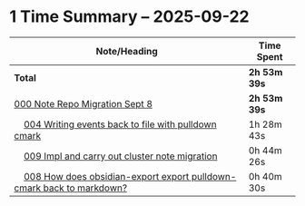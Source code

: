 # 1 Time Summary – 2025-09-22

|Note/Heading|Time Spent|
|------------|----------|
|**Total**|**2h 53m 39s**|
|[000 Note Repo Migration Sept 8](../../../../../../lan/tasks/2025/000%20Note%20Repo%20Migration%20Sept%208/000%20Note%20Repo%20Migration%20Sept%208.md)|**2h 53m 39s**|
|    [004 Writing events back to file with pulldown cmark](../../../../../../lan/tasks/2025/000%20Note%20Repo%20Migration%20Sept%208/howtos/004%20Writing%20events%20back%20to%20file%20with%20pulldown%20cmark.md)|1h 28m 43s|
|    [009 Impl and carry out cluster note migration](../../../../../../lan/tasks/2025/000%20Note%20Repo%20Migration%20Sept%208/tasks/009%20Impl%20and%20carry%20out%20cluster%20note%20migration.md)|0h 44m 26s|
|    [008 How does obsidian-export export pulldown-cmark back to markdown?](../../../../../../lan/tasks/2025/000%20Note%20Repo%20Migration%20Sept%208/investigations/008%20How%20does%20obsidian-export%20export%20pulldown-cmark%20back%20to%20markdown%3F.md)|0h 40m 30s|
